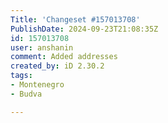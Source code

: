 ```yaml
---
Title: 'Changeset #157013708'
PublishDate: 2024-09-23T21:08:35Z
id: 157013708
user: anshanin
comment: Added addresses
created_by: iD 2.30.2
tags:
- Montenegro
- Budva

---
```

